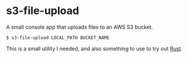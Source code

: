 # s3-file-upload

A small console app that uploads files to an AWS S3 bucket.

```
$ s3-file-upload LOCAL_PATH BUCKET_NAME
```

This is a small utility I needed, and also something to use to try out [Rust](https://www.rust-lang.org/).
